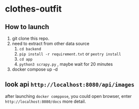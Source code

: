 # clothes-outfit


## How to launch
1. git clone this repo.
2. need to extract from other data source
   1. `cd backend`
   2. `pip install -r requirement.txt` or `peotry install` 
   3. `cd app`
   4. `python3 scrapy.py` , maybe wait for 20 minutes
3. docker compose up -d 

## look api `http://localhost:8080/api/images`
after launching `docker comppose`, you could open browser, enter `http://localhost:8080/docs` more detail. 

